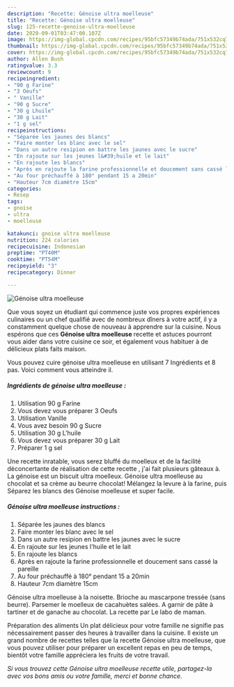 ```yaml
---
description: "Recette: Génoise ultra moelleuse"
title: "Recette: Génoise ultra moelleuse"
slug: 125-recette-genoise-ultra-moelleuse
date: 2020-09-01T03:47:00.107Z
image: https://img-global.cpcdn.com/recipes/95bfc57349b74ada/751x532cq70/genoise-ultra-moelleuse-photo-principale-de-la-recette.jpg
thumbnail: https://img-global.cpcdn.com/recipes/95bfc57349b74ada/751x532cq70/genoise-ultra-moelleuse-photo-principale-de-la-recette.jpg
cover: https://img-global.cpcdn.com/recipes/95bfc57349b74ada/751x532cq70/genoise-ultra-moelleuse-photo-principale-de-la-recette.jpg
author: Allen Bush
ratingvalue: 3.3
reviewcount: 9
recipeingredient:
- "90 g Farine"
- "3 Oeufs"
- " Vanille"
- "90 g Sucre"
- "30 g Lhuile"
- "30 g Lait"
- "1 g sel"
recipeinstructions:
- "Séparée les jaunes des blancs"
- "Faire monter les blanc avec le sel"
- "Dans un autre resipion en battre les jaunes avec le sucre"
- "En rajoute sur les jeunes l&#39;huile et le lait"
- "En rajoute les blancs"
- "Après en rajoute la farine professionnelle et doucement sans cassé la pareille"
- "Au four préchauffé à 180° pendant 15 a 20min"
- "Hauteur 7cm diamètre 15cm"
categories:
- Resep
tags:
- gnoise
- ultra
- moelleuse

katakunci: gnoise ultra moelleuse 
nutrition: 224 calories
recipecuisine: Indonesian
preptime: "PT40M"
cooktime: "PT54M"
recipeyield: "3"
recipecategory: Dinner

---
```



![Génoise ultra moelleuse](https://img-global.cpcdn.com/recipes/95bfc57349b74ada/751x532cq70/genoise-ultra-moelleuse-photo-principale-de-la-recette.jpg)

Que vous soyez un étudiant qui commence juste vos propres expériences culinaires ou un chef qualifié avec de nombreux dîners à votre actif, il y a constamment quelque chose de nouveau à apprendre sur la cuisine. Nous espérons que ces <strong> Génoise ultra moelleuse </strong> recette et astuces pourront vous aider dans votre cuisine ce soir, et également vous habituer à de délicieux plats faits maison.

<!--inarticleads1-->

Vous pouvez cuire génoise ultra moelleuse en utilisant 7 Ingrédients et 8 pas. Voici comment vous atteindre il.

##### Ingrédients de génoise ultra moelleuse :

1. Utilisation 90 g Farine
1. Vous devez vous préparer 3 Oeufs
1. Utilisation  Vanille
1. Vous avez besoin 90 g Sucre
1. Utilisation 30 g L&#39;huile
1. Vous devez vous préparer 30 g Lait
1. Préparer 1 g sel


Une recette inratable, vous serez bluffé du moelleux et de la facilité déconcertante de réalisation de cette recette , j&#39;ai fait plusieurs gâteaux à. La génoise est un biscuit ultra moelleux. Génoise ultra moelleuse au chocolat et sa crème au beurre chocolat! Mélangez la levure à la farine, puis Séparez les blancs des Génoise moelleuse et super facile. 

<!--inarticleads2-->

##### Génoise ultra moelleuse instructions :

1. Séparée les jaunes des blancs
1. Faire monter les blanc avec le sel
1. Dans un autre resipion en battre les jaunes avec le sucre
1. En rajoute sur les jeunes l&#39;huile et le lait
1. En rajoute les blancs
1. Après en rajoute la farine professionnelle et doucement sans cassé la pareille
1. Au four préchauffé à 180° pendant 15 a 20min
1. Hauteur 7cm diamètre 15cm


Génoise ultra moelleuse à la noisette. Brioche au mascarpone tressée (sans beurre). Parsemer le moelleux de cacahuètes salées. A garnir de pâte à tartiner et de ganache au chocolat. La recette par Le labo de maman. 

<!--inarticleads1-->

<p>
Préparation des aliments Un plat délicieux pour votre famille ne signifie pas nécessairement passer des heures à travailler dans la cuisine. Il existe un grand nombre de recettes telles que la recette Génoise ultra moelleuse, que vous pouvez utiliser pour préparer un excellent repas en peu de temps, bientôt votre famille appréciera les fruits de votre travail.
</p>

<p>
<i>Si vous trouvez cette Génoise ultra moelleuse recette utile, partagez-la avec vos bons amis ou votre famille, merci et bonne chance.</i>
</p>
